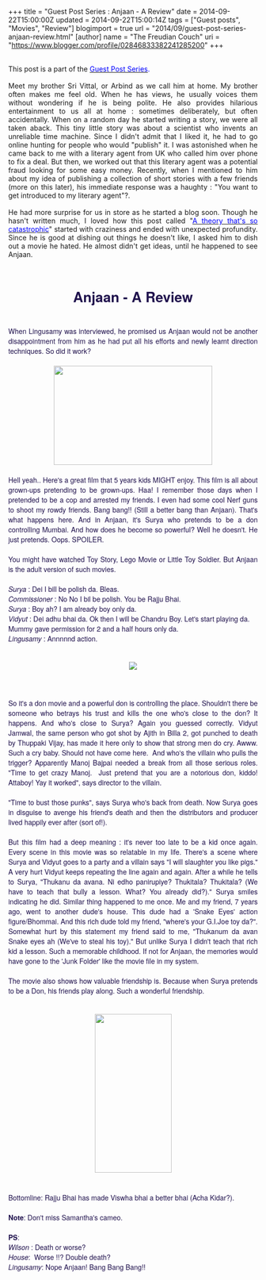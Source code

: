 +++
title = "Guest Post Series : Anjaan - A Review"
date = 2014-09-22T15:00:00Z
updated = 2014-09-22T15:00:14Z
tags = ["Guest posts", "Movies", "Review"]
blogimport = true 
url = "2014/09/guest-post-series-anjaan-review.html"
[author]
	name = "The Freudian Couch"
	uri = "https://www.blogger.com/profile/02846833382241285200"
+++

<div dir="ltr" style="text-align: left;" trbidi="on">
<div style="text-align: justify;">
<br /></div>
<div style="text-align: justify;">
This post is a part of the <span style="color: blue;"><a href="http://adarsh89.blogspot.com/2014/09/guest-posts-series.html" target="_blank"><span style="color: blue;">Guest Post Series</span></a>.</span><br />
<br />
Meet my brother Sri Vittal, or Arbind as we call him at home. My brother often makes me feel old. When he has views, he usually voices them without wondering if he is being polite. He also provides hilarious entertainment to us all at home : sometimes deliberately, but often accidentally. When on a random day he started writing a story, we were all taken aback. This tiny little story was about a scientist who invents an unreliable time machine. Since I didn't admit that I liked it, he had to go online hunting for people who would "publish" it. I was astonished when he came back to me with a literary agent from UK who called him over phone to fix a deal. But then, we worked out that this literary agent was a potential fraud looking for some easy money. Recently, when I mentioned to him about my idea of publishing a collection of short stories with a few friends (more on this later), his immediate response was a haughty : "You want to get introduced to my literary agent"?.<br />
<br />
He had more surprise for us in store as he started a blog soon. Though he hasn't written much, I loved how this post called "<a href="http://arabindv.blogspot.com/2014/05/a-theory-thats-so-catastrophic.html" target="_blank"><span style="color: blue;">A theory that's so catastrophic</span></a>" started with craziness and ended with unexpected profundity. Since he is good at dishing out things he doesn't like, I asked him to dish out a movie he hated. He almost didn't get ideas, until he happened to see Anjaan.<br />
<br /></div>
<h1 style="text-align: center;">
<span style="color: #20124d; font-family: Helvetica Neue, Arial, Helvetica, sans-serif;">Anjaan - A Review</span></h1>
<div style="text-align: justify;">
<span style="color: #20124d; font-family: Helvetica Neue, Arial, Helvetica, sans-serif;"><br /></span></div>
<div style="text-align: justify;">
<span style="color: #20124d; font-family: Helvetica Neue, Arial, Helvetica, sans-serif;">When Lingusamy was interviewed, he promised us Anjaan would not be another disappointment from him as he had put all his efforts and newly learnt direction techniques. So did it work?&nbsp;</span></div>
<div style="text-align: justify;">
<span style="color: #20124d; font-family: Helvetica Neue, Arial, Helvetica, sans-serif;"><br /></span></div>
<div class="separator" style="clear: both; text-align: center;">
<a href="https://blogger.googleusercontent.com/img/b/R29vZ2xl/AVvXsEhtslp6tnm1Vr8Lr-5X5WgCblpPkUK3CCyBxGpSVWewLdJU5hSuqPdv5Z0c-IeSQvM2TKNVBG7nk6N86fVSiXw5PAdVXWnqwb8T9XssX4elSR2yRI0hxXRaESfu7mfcWF5T0D5ML8wFK3h9/s1600/10350618_703884633039848_6184319377554270064_n.jpg" imageanchor="1" style="margin-left: 1em; margin-right: 1em;"><span style="color: #20124d; font-family: Helvetica Neue, Arial, Helvetica, sans-serif;"><img border="0" src="https://blogger.googleusercontent.com/img/b/R29vZ2xl/AVvXsEhtslp6tnm1Vr8Lr-5X5WgCblpPkUK3CCyBxGpSVWewLdJU5hSuqPdv5Z0c-IeSQvM2TKNVBG7nk6N86fVSiXw5PAdVXWnqwb8T9XssX4elSR2yRI0hxXRaESfu7mfcWF5T0D5ML8wFK3h9/s1600/10350618_703884633039848_6184319377554270064_n.jpg" height="200" width="320" /></span></a></div>
<div style="text-align: justify;">
<span style="color: #20124d; font-family: Helvetica Neue, Arial, Helvetica, sans-serif;"><br /></span></div>
<div style="text-align: justify;">
<span style="color: #20124d; font-family: Helvetica Neue, Arial, Helvetica, sans-serif;">Hell yeah.. Here's a great film that 5 years kids MIGHT enjoy. This film is all about grown-ups pretending to be grown-ups. Haa! I remember those days when I pretended to be a cop and arrested my friends. I even had some cool Nerf guns to shoot my rowdy friends. Bang bang!! (Still a better bang than Anjaan). That's what happens here. And in Anjaan, it's Surya who pretends to be a don controlling Mumbai. And how does he become so powerful? Well he doesn't. He just pretends. Oops. SPOILER.</span></div>
<div style="text-align: justify;">
<span style="color: #20124d; font-family: Helvetica Neue, Arial, Helvetica, sans-serif;"><br /></span></div>
<div style="text-align: justify;">
<span style="color: #20124d; font-family: Helvetica Neue, Arial, Helvetica, sans-serif;">You might have watched Toy Story, Lego Movie or Little Toy Soldier. But Anjaan is the adult version of such movies.</span></div>
<span style="color: #20124d; font-family: Helvetica Neue, Arial, Helvetica, sans-serif;"><br /></span>
<span style="color: #20124d; font-family: Helvetica Neue, Arial, Helvetica, sans-serif;"><i>Surya</i><b> </b>: Dei I bill be polish da. Bleas.</span><br />
<span style="color: #20124d; font-family: Helvetica Neue, Arial, Helvetica, sans-serif;"><i>Commissioner</i> : No No I bil be polish. You be Rajju Bhai.</span><br />
<span style="color: #20124d; font-family: Helvetica Neue, Arial, Helvetica, sans-serif;"><i>Surya</i> : Boy ah? I am already boy only da.</span><br />
<span style="color: #20124d; font-family: Helvetica Neue, Arial, Helvetica, sans-serif;"><i>Vidyut</i> : Dei adhu bhai da. Ok then I will be Chandru Boy. Let's start playing da. Mummy gave permission for 2 and a half hours only da.</span><br />
<span style="color: #20124d; font-family: Helvetica Neue, Arial, Helvetica, sans-serif;"><i>Lingusamy</i> : Annnnnd action.</span><br />
<span style="color: #20124d; font-family: Helvetica Neue, Arial, Helvetica, sans-serif;"><br /></span>
<br />
<div class="separator" style="clear: both; text-align: center;">
<a href="https://blogger.googleusercontent.com/img/b/R29vZ2xl/AVvXsEieHHid3Hrv-cagqW56cGTEgccKwhqsEsnFa8mHG4aPwP5iiPIDt6Ka1E-caJAVPdZQ0UawGsoEaokrMrVSkgVOyFYatkc6Ajw1NpXV8t7EocQKPlMmUCTHSbqvtapbZemoxAm1WEUEis3r/s1600/1.jpg" imageanchor="1" style="margin-left: 1em; margin-right: 1em;"><span style="color: #20124d; font-family: Helvetica Neue, Arial, Helvetica, sans-serif;"><img border="0" src="https://blogger.googleusercontent.com/img/b/R29vZ2xl/AVvXsEieHHid3Hrv-cagqW56cGTEgccKwhqsEsnFa8mHG4aPwP5iiPIDt6Ka1E-caJAVPdZQ0UawGsoEaokrMrVSkgVOyFYatkc6Ajw1NpXV8t7EocQKPlMmUCTHSbqvtapbZemoxAm1WEUEis3r/s1600/1.jpg" /></span></a></div>
<span style="color: #20124d; font-family: Helvetica Neue, Arial, Helvetica, sans-serif;"><br /></span>
<span style="color: #20124d; font-family: Helvetica Neue, Arial, Helvetica, sans-serif;"><br /></span>
<br />
<div style="text-align: justify;">
<span style="color: #20124d; font-family: Helvetica Neue, Arial, Helvetica, sans-serif;">So it's a don movie and a powerful don is controlling the place. Shouldn't there be someone who betrays his trust and kills the one who's close to the don? It happens. And who's close to Surya? Again you guessed correctly. Vidyut Jamwal, the same person who got shot by Ajith in Billa 2, got punched to death by Thuppaki Vijay, has made it here only to show that strong men do cry. Awww. Such a cry baby. Should not have come here. &nbsp;And who's the villain who pulls the trigger? Apparently Manoj Bajpai needed a break from all those serious roles. "Time to get crazy Manoj. &nbsp;Just pretend that you are a notorious don, kiddo! Attaboy! Yay it worked", says director to the villain.</span></div>
<div style="text-align: justify;">
<span style="color: #20124d; font-family: Helvetica Neue, Arial, Helvetica, sans-serif;"><br /></span></div>
<div style="text-align: justify;">
<span style="color: #20124d; font-family: Helvetica Neue, Arial, Helvetica, sans-serif;">"Time to bust those punks", says Surya who's back from death. Now Surya goes in disguise to avenge his friend's death and then the distributors and producer lived happily ever after (sort of!).</span></div>
<div style="text-align: justify;">
<span style="color: #20124d; font-family: Helvetica Neue, Arial, Helvetica, sans-serif;"><br /></span></div>
<div style="text-align: justify;">
<span style="color: #20124d; font-family: Helvetica Neue, Arial, Helvetica, sans-serif;">But this film had a deep meaning : it's never too late to be a kid once again. Every scene in this movie was so relatable in my life. There's a scene where Surya and Vidyut goes to a party and a villain says "I will slaughter you like pigs." A very hurt Vidyut keeps repeating the line again and again. After a while he tells to Surya, "Thukanu da avana. Ni edho panirupiye? Thukitala? Thukitala? (We have to teach that bully a lesson. What? You already did?)." Surya smiles indicating he did. Similar thing happened to me once. Me and my friend, 7 years ago, went to another dude's house. This dude had a&nbsp;</span><span style="color: #20124d; font-family: 'Helvetica Neue', Arial, Helvetica, sans-serif;">'Snake Eyes' action figure/Bhommai. And this rich dude told my friend, "where's your G.I.Joe toy da?". Somewhat hurt by this statement my friend said to me, "Thukanum da avan Snake eyes ah (We've to steal his toy)." But unlike Surya I didn't teach that rich kid a lesson. Such a memorable childhood. If not for Anjaan, the memories would have gone to the 'Junk Folder' like the movie file in my system.</span></div>
<div style="text-align: justify;">
<span style="color: #20124d; font-family: Helvetica Neue, Arial, Helvetica, sans-serif;"><br /></span></div>
<div style="text-align: justify;">
<span style="color: #20124d; font-family: Helvetica Neue, Arial, Helvetica, sans-serif;">The movie also shows how valuable friendship is. Because when Surya pretends to be a Don, his friends play along. Such a wonderful friendship.</span></div>
<span style="color: #20124d; font-family: Helvetica Neue, Arial, Helvetica, sans-serif;"><br /></span>
<br />
<div class="separator" style="clear: both; text-align: center;">
<a href="https://blogger.googleusercontent.com/img/b/R29vZ2xl/AVvXsEg3qKXs0AcGsdpWmncFZpAWcHJ7x1vpcTPnfpkocwLmNYsMWyZXa7jmVfcLMHx7DBzOr9Q1Ctt6EX3QLPNLE-MnvJzP495bjv60e1GiDneX_LBUyas0Ne1tm-j_0d1LjLkWm9IGp4Lp4GaV/s1600/1610784_704943446267300_2008385430787493242_n.jpg" imageanchor="1" style="margin-left: 1em; margin-right: 1em;"><span style="color: #20124d; font-family: Helvetica Neue, Arial, Helvetica, sans-serif;"><img border="0" src="https://blogger.googleusercontent.com/img/b/R29vZ2xl/AVvXsEg3qKXs0AcGsdpWmncFZpAWcHJ7x1vpcTPnfpkocwLmNYsMWyZXa7jmVfcLMHx7DBzOr9Q1Ctt6EX3QLPNLE-MnvJzP495bjv60e1GiDneX_LBUyas0Ne1tm-j_0d1LjLkWm9IGp4Lp4GaV/s1600/1610784_704943446267300_2008385430787493242_n.jpg" height="320" width="155" /></span></a></div>
<span style="color: #20124d; font-family: Helvetica Neue, Arial, Helvetica, sans-serif;"><br /></span>
<span style="color: #20124d; font-family: Helvetica Neue, Arial, Helvetica, sans-serif;"><br /></span>
<span style="color: #20124d; font-family: Helvetica Neue, Arial, Helvetica, sans-serif;">Bottomline: Rajju Bhai has made Viswha bhai a better bhai (Acha Kidar?).</span><br />
<span style="color: #20124d; font-family: Helvetica Neue, Arial, Helvetica, sans-serif;"><br /></span>
<span style="color: #20124d; font-family: Helvetica Neue, Arial, Helvetica, sans-serif;"><b>Note</b>: Don't miss Samantha's cameo.</span><br />
<span style="color: #20124d; font-family: Helvetica Neue, Arial, Helvetica, sans-serif;"><br /></span>
<span style="color: #20124d; font-family: Helvetica Neue, Arial, Helvetica, sans-serif;"><b>PS</b>:</span><br />
<span style="color: #20124d; font-family: Helvetica Neue, Arial, Helvetica, sans-serif;"><i>Wilson</i> : Death or worse?</span><br />
<span style="color: #20124d; font-family: Helvetica Neue, Arial, Helvetica, sans-serif;"><i>House</i>: &nbsp;Worse !!? Double death?</span><br />
<span style="color: #20124d; font-family: Helvetica Neue, Arial, Helvetica, sans-serif;"><i>Lingusamy</i>: Nope Anjaan! Bang Bang Bang!!</span></div>

